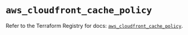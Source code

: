 # `aws_cloudfront_cache_policy`

Refer to the Terraform Registry for docs: [`aws_cloudfront_cache_policy`](https://registry.terraform.io/providers/hashicorp/aws/4.54.0/docs/resources/cloudfront_cache_policy).
